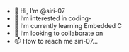 - 👋 Hi, I’m @siri-07
- 👀 I’m interested in coding-
- 🌱 I’m currently learning Embedded C
- 💞️ I’m looking to collaborate on 
- 📫 How to reach me siri-07...

<!---
siri-07/siri-07 is a ✨ special ✨ repository because its `README.md` (this file) appears on your GitHub profile.
You can click the Preview link to take a look at your changes.
--->
